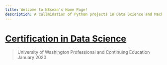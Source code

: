 ```yaml
---
title: Welcome to N8sean's Home Page!  
description: A cullmination of Python projects in Data Science and Machine Learning.
---
```


# [Certification in Data Science](https://n8sean.github.io/DataScience_Cert)
> University of Washington Professional and Continuing Education  
> January 2020  

